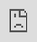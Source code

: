 ```yaml
---
layout: post
date:   2021-04-20
image: "/conflict_urbanism_sp2021/images/csr_thumbnail.png"
title:  "Food Scarcity in the Hudson Valley"
author: "Henry Black, Gizem Karagoz, Caroline Maxwell, Adam Vosburgh"
---
```


#### **Food Insecurity in the Hudson Valley**  

![Placeholder Image](/conflict_urbanism_sp2021/images/FoodScarcity/images/applesToapples1.png)

In 1970, Henry Kissinger remarked that "[when you] control food, you control the people." While food can transcend cultural boundaries, it is also a site of conflict. Our research focuses on the superfluous nature of corporate supply chains and why food becomes increasingly vulnerable the further it travels from its source. We hope to reveal broader systemic fractures in our food system through examining infrastructures' role in exacerbating food insecurity in the Hudson Valley during the Covid-19 pandemic. Why does a food desert exist in such an agriculturally wealthy region? What are methods for creating food sovereignty? How is food being utilized as a tool of soft power?  

In investigating the Hudson Valley's local struggles, we hope to reveal broader systemic fractures within the US food system. Our government has prioritized capital over sustainability, and we are now seeing the repercussions of that prioritization in climate change, food insecurity, and environmental degradation. The COVID-19 pandemic has further illuminated how fragile we are as a species and provided a window to reflect and reorient our relationship with the world. What can food teach us about recovering from the pandemic and evolving as a species? In what ways does food infrastructure conceptually and physically perform in the staging of capitalist narratives?   

#### Food Insecurity  

Food insecurity refers to the USDA's measure of access to enough food for all household members to have an active, healthy life. This may reflect a family's need to make trade-offs between essential basic needs, such as housing or medical bills, and purchasing nutritionally adequate foods. The pandemic has exacerbated the patterns of vulnerability that cause food insecurity. As schools closed and people lost their jobs, meals became increasingly difficult to afford.  

<div class="iframe-column"><iframe src="https://api.mapbox.com/styles/v1/mapbox/satellite-v9.html?title=true&access_token=pk.eyJ1IjoibWFwYm94IiwiYSI6ImNpejY4NDg1bDA1cjYzM280NHJ5NzlvNDMifQ.d6e-nNyBDtmQCVwVNivz7A#2/0/0" style="position:absolute;top:0;left:0;width:100%;height:100%;" frameborder="0"></iframe></div>  
This map will illustrate food insecurity rates pre/post covid once the data is released from Feeding America Foundation this week.   

![Infrastructure Diagram](/conflict_urbanism_sp2021/images/FoodScarcity/images/diagramPlaceholder1.png)  

![Infrastructure Diagram](/conflict_urbanism_sp2021/images/FoodScarcity/images/diagramPlaceholder2.png)  

Infrastructure networks facilitate the flow of goods and allow for their exchange over space. They are the foundation of the production, processing, storage, distribution, retailing, consumption, and waste management of food within a broader system. These systems simultaneously reveal forms of political rationality that shape their terms of access. While food infrastructures promise development and stability, their breakdowns reveal unsustainable notions of progress and economic growth. The tension between promise and failure makes infrastructure a productive site for analysis.  

This diagram illustrates how food becomes increasingly vulnerable the further it travels from its source. It illustrates the apparatuses of infrastructural dependency embedded within our food systems. A select few corporations have monopolized these networks, so when one fails, the ripple effects are felt throughout the country. This is why most food has to travel at least 100 miles to be stocked right next to its source in Ulster County. 
In contrast, shorter food chains are being established, such as CSAs, farmers markets, and food banks. Our research looks further into these grassroots organizing efforts as infrastructural forms of resistance which are fundamental to Hudson Valley’s food supply chain.  

#### Apple Case Study  

![Apple Case Study](/conflict_urbanism_sp2021/images/FoodScarcity/images/applesToapples1.png)  

For example, here is a case study that compares two apples purchased in Kingston, NY. One from Walmart and one from the local farmers market.  

#### Ulster County  

<div class="iframe-column"><iframe src="https://akv2118.github.io/ConflictUrbSp2021/Ulster-Map/index.html" style="position:absolute;top:0;left:0;width:100%;height:100%;" frameborder="0"></iframe></div>  

#### Kingston  

![Kinston Nodes on Supply Chains](/conflict_urbanism_sp2021/images/FoodScarcity/maps/placeholder1.png)  

We mapped nodes on a long and short supply chain for Kingston, in this map red being for points on a long supply chain, yellow for short, orange for both.  

![Long Chain - Kingston](/conflict_urbanism_sp2021/images/FoodScarcity/maps/placeholder2.png)  

Nodes on a long chain are primarily grocery stores and big box retailers, Hanaford, Walmart, Target. We chose Walmart as a typical example of a long supply chain and looked into their supply chain.  

![Long Chain - Travel Distance](/conflict_urbanism_sp2021/images/FoodScarcity/maps/placeholder3.png)  

Going off of publicly accessible information and then phone calls to Walmart itself we were able to make a few decent assumptions. The trips on the journey for a longer supply chain is a farm, a processing facility, distribution center, and Walmart. Three of Walmarts main suppliers are located in Washington State, New York State, and Canada, and they are all owned by or subsidiaries of Super Fresh Growers. For the domestically sourced apples, the trip from Washington state is 2800 miles, and the average distance of Sweet Tango’s orchards (Sweet Tango is a subsidiary of Super Fresh Growers) is about 250 miles, all of their farms are located near the Canadian border. The Walmart distribution centers themselves are located in clusters around Schenectady and Scranton, 80 miles from Kingston. These long chains, supposedly the result of market efficiencies, instead express the logic of consolidated ownership structures.  

![Short Chain - Kingston](/conflict_urbanism_sp2021/images/FoodScarcity/maps/placeholder4.png)  

Items that fall on a short chain for Kingston are farms, local distribution centers, food pantries and farmers markets. We chose Kingston farmers market as an example.  

![Short Chain - Travel Distance](/conflict_urbanism_sp2021/images/FoodScarcity/maps/placeholder5.png)  

A primary orchard that sells its produce at Kingston Farmers market is Maynard farms, an 8 mile drive away. Maynard farms is one of thousands of small or mid-sized hudson valley farms whose produce are left out of larger supply chains because of their lack of access to large distributors, resulting in these “short chains” that are made through direct community links as an alternative infrastructure. The result of a food system running at peak market efficiency for consolidated actors is grocery stores stocked with products not from the incredible agricultural wealth they are surrounded by, the pricing of which makes them unaffordable to over 10% of the population.  

![Apple Embodied Energy](/conflict_urbanism_sp2021/images/FoodScarcity/images/applesToapples2.png)  

This is a placeholder but we would like to make an attempt at calculating embodied carbon, energy, water, and labor in our apples.  
 
#### Forms of Resistance  

Need some stuff here.